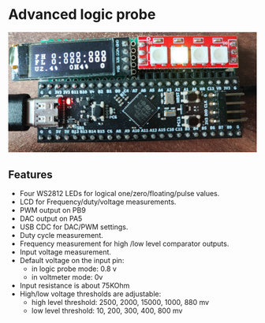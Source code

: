 # Advanced logic probe

![](logic_probe.jpg)

## Features
- Four WS2812 LEDs for logical one/zero/floating/pulse values.
- LCD for Frequency/duty/voltage measurements.
- PWM output on PB9
- DAC output on PA5
- USB CDC for DAC/PWM settings.
- Duty cycle measurement.
- Frequency measurement for high /low level comparator outputs.
- Input voltage measurement.
- Default voltage on the input pin:
  - in logic probe mode: 0.8 v
  - in voltmeter mode: 0v
- Input resistance is about 75KOhm
- High/low voltage thresholds are adjustable:
  - high level threshold: 2500, 2000, 15000, 1000, 880 mv
  - low level threshold: 10, 200, 300, 400, 800 mv

